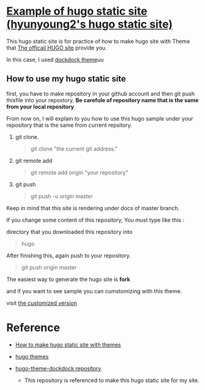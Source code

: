 # [Example of hugo static site  (hyunyoung2's hugo static site)](https://hyunyoung2.github.io/hyunyoung2-example-hugo-site/) 

This hugo static site is for practice of how to make hugo site with Theme that [The officail HUGO site](https://themes.gohugo.io/) provide you. 

In this case, I used [dockdock theme](https://themes.gohugo.io/docdock/)uu

## How to use my hugo static site 

first, you have to make repository in your github account and then git push thisfile into your repostory. 
**Be carefule of repository name that is the same from your local repository**

From now on, I will explain to you how to use this hugo sample under your repository that is the same from current repsitory.


1. git clone.

	> git clone "the current git address."

2. git remote add 

	> git remote add origin "your repository" 

3. git push

	> git push -u origin master 

Keep in mind that this site is rendering under docs of master branch. 

If you change some content of this repository, You must type like this :
 
directory that you downloaded this repository into

> hugo 

After finishing this, again push to your repository. 

> git push origin master

The easiest way to generate the hugo site is **fork**

and if you want to see sample you can cumstomizing with this theme. 

visit [the customized version](https://hyunyoung2.github.io/hyunyoung2-customizing-version-hugo-example)

# Reference 

  - [How to make hugo static site with themes](https://www.youtube.com/watch?v=3wkR8GyDODs)

  - [hugo themes](https://themes.gohugo.io/)

  - [hugo-theme-dockdock repository](https://github.com/vjeantet/hugo-theme-docdock)
	* This repository is referenced to make this hugo static site for my site. 
	

